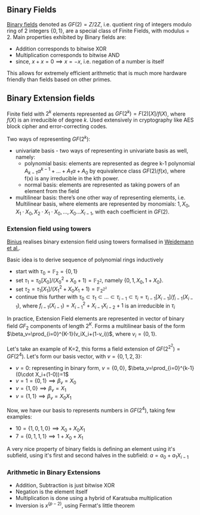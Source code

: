 ## Binary Fields

[Binary fields](https://en.wikipedia.org/wiki/GF%282%29) denoted as $GF(2)=Z/2Z$, i.e. quotient ring of integers modulo ring of 2 integers $\{0,1\}$, are a special class of Finite Fields, with modulus = $2$. Main properties exhibited by Binary fields are:
- Addition corresponds to bitwise XOR
- Multiplication corresponds to bitwise AND
- since, $x+x=0\implies x=-x$, i.e. negation of a number is itself

This allows for extremely efficient arithmetic that is much more hardware friendly than fields based on other primes.

## Binary Extension fields

Finite field with $2^{k}$ elements represented as $GF(2^k)=F(2)[X]/f(X)$, where $f(X)$ is an irreducible of degree $k$. Used extensively in cryptography like AES block cipher and error-correcting codes.

Two ways of representing $GF(2^{k})$:

- univariate basis - two ways of representing in univariate basis as well, namely:
    - polynomial basis: elements are represented as degree k-1 polynomial $A_{k-1}\alpha^{k-1}+\dots+A_1\alpha+A_0$ by equivalence class $GF(2)/f(x)$, where f(x) is any irreducible in the kth power.
    - normal basis: elements are represented as taking powers of an element from the field
- multilinear basis: there’s one other way of representing elements, i.e. Multilinear basis, where elements are represented by monomials: $1,X_0,X_1\cdot X_0,X_2\cdot X_1\cdot X_0,\dots,X_0\dots X_{l-1}$, with each coefficient in $GF(2)$.

### Extension field using towers

[Binius](https://eprint.iacr.org/2023/1784.pdf) realises binary extension field using towers formalised in [Weidemann et al.](https://www.fq.math.ca/Scanned/26-4/wiedemann.pdf).

Basic idea is to derive sequence of polynomial rings inductively

- start with $\tau_{0}=\mathbb{F}_{2}=\{ 0,1 \}$
- set $\tau_{1}=\tau_{0}[X_{0}]/(X_{0}^{2}+X_{0}+1)=\mathbb{F}_{2^{2}}$, namely $\{ 0,1,X_{0},1+X_{0} \}$.
- set $\tau_{2}=\tau_{1}[X_{1}]/(X_{1}^{2}+X_{0}X_{1}+1)=\mathbb{F}_{2^{2^{2}}}$
- continue this further with $\tau_{0}\subset \tau_{1}\subset\dots \subset \tau_{i-1}\subset \tau_{i}=\tau_{i-1}[X_{i-1}]/f_{i-1}(X_{i-1})$, where $f_{i-1}(X_{i-1})=X_{i-1}^{2}+X_{i-1}X_{i-2}+1$ is an irreducible in $\tau_{i}$

In practice, Extension Field elements are represented in vector of binary field $GF_2$ components of length $2^K$. Forms a multilinear basis of the form $\beta_v=\prod_{i=0}^{K-1}(v_iX_i+(1-v_i))$, where $v_i=\{0,1\}$.

Let's take an example of K=2, this forms a field extension of $GF(2^{2^2})=GF(2^4)$. Let's form our basis vector, with $v=\{0,1,2,3\}$:

- $v=0$: representing in binary form, $v=\{0,0\}$, $\beta_v=\prod_{i=0}^{k-1}(0\cdot X_i+(1-0))=1$
- $v=1=\{0,1\}\implies\beta_v=X_0$
- $v=\{1,0\}\implies\beta_v=X_1$
- $v=\{1,1\}\implies\beta_v=X_0X_1$

Now, we have our basis to represents numbers in $GF(2^4)$, taking few examples:

- $10=\{1,0,1,0\}\implies X_0+X_0X_1$
- $7=\{0,1,1,1\}\implies 1+X_0+X_1$

A very nice property of binary fields is defining an element using it's subfield, using it's first and second halves in the subfield: $a=a_0+a_1 X_{i-1}$

### Arithmetic in Binary Extensions

- Addition, Subtraction is just bitwise XOR
- Negation is the element itself
- Multiplication is done using a hybrid of Karatsuba multiplication
- Inversion is $x^{(p-2)}$, using Fermat's little theorem
